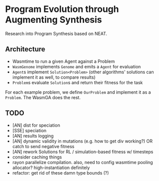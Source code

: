 # Program Evolution through Augmenting Synthesis

Research into Program Synthesis based on NEAT.

## Architecture

- Wasmtime to run a given Agent against a Problem
- `WasmGenome` implements `Genome` and emits a `Agent` for evaluation
- `Agent`s implement `Solution<Problem>` (other algorithms' solutions can implement it as well, to compare results)
- `Problem`s evaluate `Solution`s and return their fitness for the task

For each example problem, we define `OurProblem` and implement it as a `Problem`. The WasmGA does the rest.

## TODO

- [AN] dist for speciation
- [SSE] speciation
- [AN] results logging
- [AN] dynamic validity in mutations (e.g. how to get div working?) OR catch to send negative fitness
- [AN] rework Solutions for RL / simulation-based fitness w/ timesteps
- consider caching things
- rayon parallelize compilation. also, need to config wasmtime pooling allocator? high-instantiation definitely
- refactor: get rid of these damn type bounds (?)
